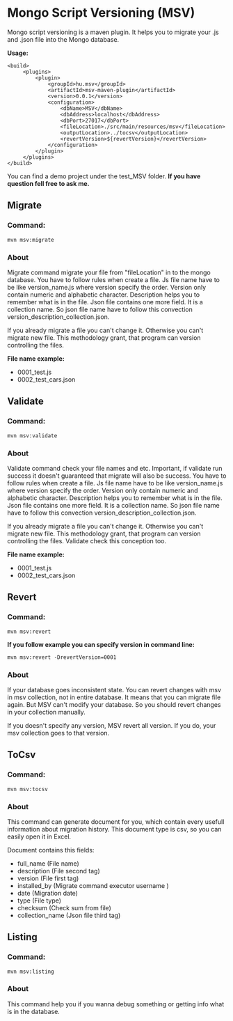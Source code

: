 # Mongo Script Versioning (MSV)
Mongo script versioning is a maven plugin. It helps you to migrate your .js and .json file into the Mongo database.
   
**Usage:**
```
<build>
     <plugins>
         <plugin>
             <groupId>hu.msv</groupId>
             <artifactId>msv-maven-plugin</artifactId>
             <version>0.0.1</version>
             <configuration>
                 <dbName>MSV</dbName>
                 <dbAddress>localhost</dbAddress>
                 <dbPort>27017</dbPort>
                 <fileLocation>./src/main/resources/msv</fileLocation>
                 <outputLocation>../tocsv</outputLocation>
                 <revertVersion>${revertVersion}</revertVersion>
             </configuration>
         </plugin>
     </plugins>
</build>
```

You can find a demo project under the test_MSV folder.
**If you have question fell free to ask me.** 
   
## Migrate
### Command:
``` mvn msv:migrate ```

### About

Migrate command migrate your file from "fileLocation" in to the mongo database. You have to follow rules when create a file. Js file name have to be like version_name.js where version specify the order. Version only contain numeric and alphabetic character. Description helps you to remember what is in the file. Json file contains one more field. It is a collection name. So json file name have to follow this convection version_description_collection.json.

If you already migrate a file you can't change it. Otherwise you can't migrate new file. This methodology grant, that program can version controlling the files.

**File name example:**
- 0001_test.js
- 0002_test_cars.json

## Validate

### Command:
``` mvn msv:validate ```

### About

Validate command check your file names and etc. Important, if validate run success it doesn't guaranteed that migrate will also be success.  You have to follow rules when create a file. Js file name have to be like version_name.js where version specify the order. Version only contain numeric and alphabetic character. Description helps you to remember what is in the file. Json file contains one more field. It is a collection name. So json file name have to follow this convection version_description_collection.json.

If you already migrate a file you can't change it. Otherwise you can't migrate new file. This methodology grant, that program can version controlling the files. Validate check this conception too.

**File name example:**
- 0001_test.js
- 0002_test_cars.json

## Revert
### Command:
``` mvn msv:revert ```

**If you follow example you can specify version in command line:**

``` mvn msv:revert -DrevertVersion=0001 ```

### About

If your database goes inconsistent state. You can revert changes with msv in msv collection, not in entire database. It means that you can migrate file again. But MSV can't modify your database. So you should revert changes in your collection manually. 

If you doesn't specify any version, MSV revert all version. If you do, your msv collection goes to that version.

## ToCsv

### Command:
``` mvn msv:tocsv ```

### About

This command can generate document for you, which contain every usefull information about migration history.
This document type is csv, so you can easily open it in Excel.

Document contains this fields:
- full_name (File name)
- description (File second tag)
- version (File first tag)
- installed_by (Migrate command executor username )
- date (Migration date)
- type (File type)
- checksum (Check sum from file)
- collection_name (Json file third tag)

## Listing

### Command:
``` mvn msv:listing ```

### About

This command help you if you wanna debug something or getting info what is in the database.
 
